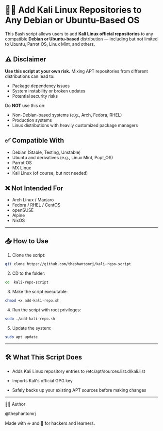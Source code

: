 # 🐱‍💻 Add Kali Linux Repositories to Any Debian or Ubuntu-Based OS

This Bash script allows users to add **Kali Linux official repositories** to any compatible **Debian or Ubuntu-based** distribution — including but not limited to Ubuntu, Parrot OS, Linux Mint, and others.

## ⚠️ Disclaimer

**Use this script at your own risk.** Mixing APT repositories from different distributions can lead to:

- Package dependency issues
- System instability or broken updates
- Potential security risks

Do **NOT** use this on:
- Non-Debian-based systems (e.g., Arch, Fedora, RHEL)
- Production systems
- Linux distributions with heavily customized package managers

## ✅ Compatible With

- Debian (Stable, Testing, Unstable)
- Ubuntu and derivatives (e.g., Linux Mint, Pop!_OS)
- Parrot OS
- MX Linux
- Kali Linux (of course, but not needed)

## ❌ Not Intended For

- Arch Linux / Manjaro
- Fedora / RHEL / CentOS
- openSUSE
- Alpine
- NixOS

---

## 📥 How to Use

1. Clone the script:

```bash
git clone https://github.com/thephantomrj/kali-repo-script

```
2. CD to the folder:

```bash
cd  kali-repo-script

```
3. Make the script executable:

```bash
chmod +x add-kali-repo.sh

```
4. Run the script with root privileges:

```bash
sudo ./add-kali-repo.sh

```
5. Update the system:

```bash
sudo apt update

```
---

## 🛠️ What This Script Does

- Adds Kali Linux repository entries to /etc/apt/sources.list.d/kali.list

- Imports Kali's official GPG key

- Safely backs up your existing APT sources before making changes

---

👩‍💻 Author

@thephantomrj

Made with ☕ and 🐧 for hackers and learners.
